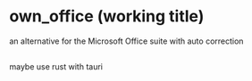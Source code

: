 # own_office (working title)
an alternative for the Microsoft Office suite with auto correction

##
 maybe use rust with tauri
